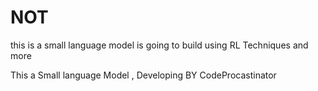 # NOT
this is a small language model is going to build using RL Techniques and more














This a Small language Model , Developing BY CodeProcastinator
